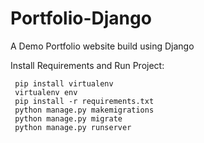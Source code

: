 # Portfolio-Django
A Demo Portfolio website build using Django

 Install Requirements and Run Project:

     pip install virtualenv
     virtualenv env
     pip install -r requirements.txt
     python manage.py makemigrations
     python manage.py migrate
     python manage.py runserver
